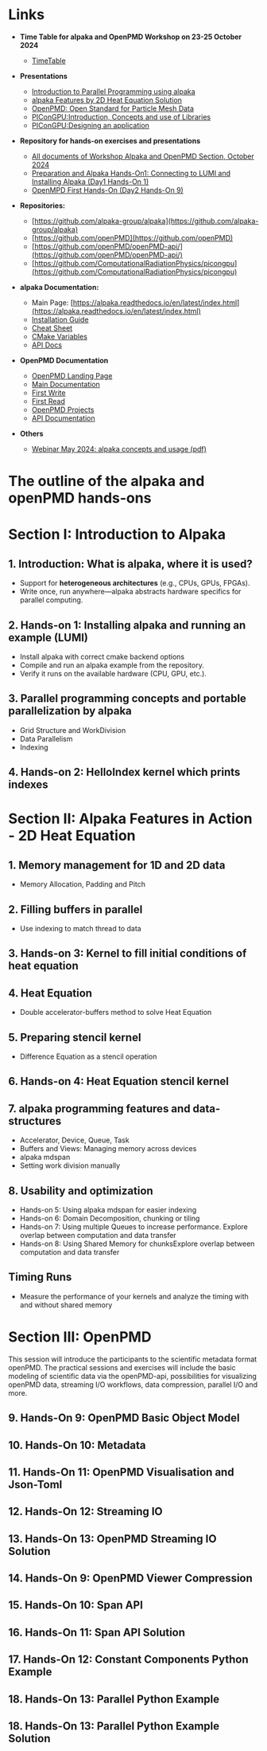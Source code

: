 # Links

- **Time Table for alpaka and OpenPMD Workshop on 23-25 October 2024**
  - [TimeTable](https://events.hifis.net/event/1657/timetable/#all)

- **Presentations**
  - [Introduction to Parallel Programming using alpaka](https://github.com/alpaka-group/alpaka-workshop-slides/blob/oct2024_workshop/presentations/UsingAlpakaWorkshopOctober2024.pdf)
  - [alpaka Features by 2D Heat Equation Solution](https://github.com/alpaka-group/alpaka-workshop-slides/blob/oct2024_workshop/presentations/AlpakaFeaturesByHeatEquationOctober2024.pdf)
  - [OpenPMD: Open Standard for Particle Mesh Data](https://github.com/alpaka-group/alpaka-workshop-slides/blob/oct2024_workshop/presentations/UsingOpenPMDWorkshopOctober2024.pdf)
  - [PIConGPU:Introduction, Concepts and use of Libraries](https://github.com/alpaka-group/alpaka-workshop-slides/blob/oct2024_workshop/presentations/Plasma-PEPSC_workshop_PIConGPU_2024_10_25.pdf)  
  - [PIConGPU:Designing an application](https://github.com/alpaka-group/alpaka-workshop-slides/blob/oct2024_workshop/presentations/2024-10-25_pic-plasma-pepsc.pdf)

- **Repository for hands-on exercises and presentations**
  - [All documents of Workshop Alpaka and OpenPMD Section, October 2024](https://github.com/alpaka-group/alpaka-workshop-slides/tree/oct2024_workshop)
  - [Preparation and Alpaka Hands-On1: Connecting to LUMI and Installing Alpaka (Day1 Hands-On 1)](https://github.com/alpaka-group/alpaka-workshop-slides/blob/oct2024_workshop/Day_1/alpaka_install_run_example.md)   
  - [OpenMPD First Hands-On (Day2 Hands-On 9)](https://github.com/alpaka-group/alpaka-workshop-slides/tree/oct2024_workshop/Day_2/09_openpmd_basic_object_model)
  
- **Repositories:**
  - [https://github.com/alpaka-group/alpaka](https://github.com/alpaka-group/alpaka)
  - [https://github.com/openPMD](https://github.com/openPMD)
  - [https://github.com/openPMD/openPMD-api/](https://github.com/openPMD/openPMD-api/)
  - [https://github.com/ComputationalRadiationPhysics/picongpu](https://github.com/ComputationalRadiationPhysics/picongpu)  

- **alpaka Documentation:**
  - Main Page: [https://alpaka.readthedocs.io/en/latest/index.html](https://alpaka.readthedocs.io/en/latest/index.html)
  - [Installation Guide](https://alpaka.readthedocs.io/en/latest/)
  - [Cheat Sheet](https://alpaka.readthedocs.io/en/latest/basic/cheatsheet.html)
  - [CMake Variables](https://alpaka.readthedocs.io/en/latest/advanced/cmake.html)
  - [API Docs](https://alpaka-group.github.io/alpaka/)
  
- **OpenPMD Documentation**
  - [OpenPMD Landing Page](https://www.openpmd.org/#/start)
  - [Main Documentation](https://openpmd-api.readthedocs.io/en/0.16.0/index.html)
  - [First Write](https://openpmd-api.readthedocs.io/en/0.16.0/usage/firstwrite.html)
  - [First Read](https://openpmd-api.readthedocs.io/en/0.16.0/usage/firstread.html)
  - [OpenPMD Projects](https://github.com/openPMD/openPMD-projects)
  - [API Documentation](https://openpmd-api.readthedocs.io/en/0.16.0/_static/doxyhtml/index.html)  
  
- **Others**
  - [Webinar May 2024: alpaka concepts and usage (pdf)](https://github.com/alpaka-group/alpaka-workshop-slides/blob/d40c44081c53041ce618205167c130c973c9b41e/slides-2024/UsingAlpakaForPlasmaPepscWebinar28May2024.pdf)
  
# The outline of the alpaka and openPMD hands-ons

# Section I: Introduction to Alpaka

## 1. Introduction: What is alpaka, where it is used?
- Support for **heterogeneous architectures** (e.g., CPUs, GPUs, FPGAs).
- Write once, run anywhere—alpaka abstracts hardware specifics for parallel computing.

## 2. Hands-on 1: Installing alpaka and running an example (LUMI)
- Install alpaka with correct cmake backend options
- Compile and run an alpaka example from the repository.
- Verify it runs on the available hardware (CPU, GPU, etc.).

## 3. Parallel programming concepts and portable parallelization by alpaka
- Grid Structure and WorkDivision
- Data Parallelism
- Indexing

## 4. Hands-on 2: HelloIndex kernel which prints indexes

# Section II: Alpaka Features in Action - 2D Heat Equation

## 1. Memory management for 1D and 2D data
- Memory Allocation, Padding and Pitch

## 2. Filling buffers in parallel
- Use indexing to match thread to data

## 3. Hands-on 3: Kernel to fill initial conditions of heat equation

## 4. Heat Equation
- Double accelerator-buffers method to solve Heat Equation
## 5. Preparing stencil kernel
- Difference Equation as a stencil operation

## 6. Hands-on 4: Heat Equation stencil kernel

## 7. alpaka programming features and data-structures
- Accelerator, Device, Queue, Task
- Buffers and Views: Managing memory across devices
- alpaka mdspan
- Setting work division manually

## 8. Usability and optimization
- Hands-on 5: Using alpaka mdspan for easier indexing 
- Hands-on 6: Domain Decomposition, chunking or tiling
- Hands-on 7: Using multiple Queues to increase performance. Explore overlap between computation and data transfer
- Hands-on 8: Using Shared Memory for chunksExplore overlap between computation and data transfer

## Timing Runs
- Measure the performance of your kernels and analyze the timing with and without shared memory

# Section III:  OpenPMD 

This session will introduce the participants to the scientific metadata format openPMD. 
The practical sessions and exercises will include the basic modeling of scientific data via the openPMD-api, possibilities for visualizing openPMD data, streaming I/O workflows, data compression, parallel I/O and more.

## 9. Hands-On 9: OpenPMD Basic Object Model

## 10. Hands-On 10: Metadata

## 11. Hands-On 11: OpenPMD Visualisation and Json-Toml

## 12. Hands-On 12: Streaming IO

## 13. Hands-On 13: OpenPMD Streaming IO Solution

## 14. Hands-On 9: OpenPMD Viewer Compression

## 15. Hands-On 10: Span API

## 16. Hands-On 11: Span API Solution

## 17. Hands-On 12: Constant Components Python Example

## 18. Hands-On 13: Parallel Python Example

## 18. Hands-On 13: Parallel Python Example Solution

